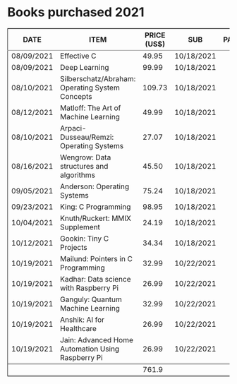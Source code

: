 
# Books purchased 2021



<table border="2" cellspacing="0" cellpadding="6" rules="groups" frame="hsides">


<colgroup>
<col  class="org-left" />

<col  class="org-left" />

<col  class="org-right" />

<col  class="org-left" />

<col  class="org-left" />
</colgroup>
<thead>
<tr>
<th scope="col" class="org-left">DATE</th>
<th scope="col" class="org-left">ITEM</th>
<th scope="col" class="org-right">PRICE (US$)</th>
<th scope="col" class="org-left">SUB</th>
<th scope="col" class="org-left">PAID</th>
</tr>
</thead>

<tbody>
<tr>
<td class="org-left">08/09/2021</td>
<td class="org-left">Effective C</td>
<td class="org-right">49.95</td>
<td class="org-left">10/18/2021</td>
<td class="org-left">&#xa0;</td>
</tr>


<tr>
<td class="org-left">08/09/2021</td>
<td class="org-left">Deep Learning</td>
<td class="org-right">99.99</td>
<td class="org-left">10/18/2021</td>
<td class="org-left">&#xa0;</td>
</tr>


<tr>
<td class="org-left">08/10/2021</td>
<td class="org-left">Silberschatz/Abraham: Operating System Concepts</td>
<td class="org-right">109.73</td>
<td class="org-left">10/18/2021</td>
<td class="org-left">&#xa0;</td>
</tr>


<tr>
<td class="org-left">08/12/2021</td>
<td class="org-left">Matloff: The Art of Machine Learning</td>
<td class="org-right">49.99</td>
<td class="org-left">10/18/2021</td>
<td class="org-left">&#xa0;</td>
</tr>


<tr>
<td class="org-left">08/10/2021</td>
<td class="org-left">Arpaci-Dusseau/Remzi: Operating Systems</td>
<td class="org-right">27.07</td>
<td class="org-left">10/18/2021</td>
<td class="org-left">&#xa0;</td>
</tr>


<tr>
<td class="org-left">08/16/2021</td>
<td class="org-left">Wengrow: Data structures and algorithms</td>
<td class="org-right">45.50</td>
<td class="org-left">10/18/2021</td>
<td class="org-left">&#xa0;</td>
</tr>


<tr>
<td class="org-left">09/05/2021</td>
<td class="org-left">Anderson: Operating Systems</td>
<td class="org-right">75.24</td>
<td class="org-left">10/18/2021</td>
<td class="org-left">&#xa0;</td>
</tr>


<tr>
<td class="org-left">09/23/2021</td>
<td class="org-left">King: C Programming</td>
<td class="org-right">98.95</td>
<td class="org-left">10/18/2021</td>
<td class="org-left">&#xa0;</td>
</tr>


<tr>
<td class="org-left">10/04/2021</td>
<td class="org-left">Knuth/Ruckert: MMIX Supplement</td>
<td class="org-right">24.19</td>
<td class="org-left">10/18/2021</td>
<td class="org-left">&#xa0;</td>
</tr>


<tr>
<td class="org-left">10/12/2021</td>
<td class="org-left">Gookin: Tiny C Projects</td>
<td class="org-right">34.34</td>
<td class="org-left">10/18/2021</td>
<td class="org-left">&#xa0;</td>
</tr>


<tr>
<td class="org-left">10/19/2021</td>
<td class="org-left">Mailund: Pointers in C Programming</td>
<td class="org-right">32.99</td>
<td class="org-left">10/22/2021</td>
<td class="org-left">&#xa0;</td>
</tr>


<tr>
<td class="org-left">10/19/2021</td>
<td class="org-left">Kadhar: Data science with Raspberry Pi</td>
<td class="org-right">26.99</td>
<td class="org-left">10/22/2021</td>
<td class="org-left">&#xa0;</td>
</tr>


<tr>
<td class="org-left">10/19/2021</td>
<td class="org-left">Ganguly: Quantum Machine Learning</td>
<td class="org-right">32.99</td>
<td class="org-left">10/22/2021</td>
<td class="org-left">&#xa0;</td>
</tr>


<tr>
<td class="org-left">10/19/2021</td>
<td class="org-left">Anshik: AI for Healthcare</td>
<td class="org-right">26.99</td>
<td class="org-left">10/22/2021</td>
<td class="org-left">&#xa0;</td>
</tr>


<tr>
<td class="org-left">10/19/2021</td>
<td class="org-left">Jain: Advanced Home Automation Using Raspberry Pi</td>
<td class="org-right">26.99</td>
<td class="org-left">10/22/2021</td>
<td class="org-left">&#xa0;</td>
</tr>
</tbody>

<tbody>
<tr>
<td class="org-left">&#xa0;</td>
<td class="org-left">&#xa0;</td>
<td class="org-right">761.9</td>
<td class="org-left">&#xa0;</td>
<td class="org-left">&#xa0;</td>
</tr>
</tbody>
</table>

